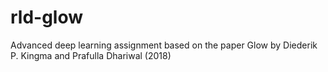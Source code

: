 # rld-glow
Advanced deep learning assignment based on the paper Glow by Diederik P. Kingma and Prafulla Dhariwal (2018)
